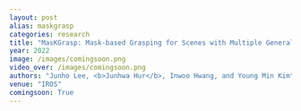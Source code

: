 ```yaml
---
layout: post
alias: maskgrasp
categories: research
title: "MasKGrasp: Mask-based Grasping for Scenes with Multiple General Real-world Objects"
year: 2022
image: /images/comingsoon.png
video_over: /images/comingsoon.png
authors: "Junho Lee, <b>Junhwa Hur</b>, Inwoo Hwang, and Young Min Kim"
venue: "IROS"
comingsoon: True
---
```

